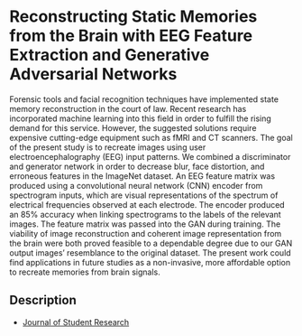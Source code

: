 # Reconstructing Static Memories from the Brain with EEG Feature Extraction and Generative Adversarial Networks
Forensic tools and facial recognition techniques have implemented state memory reconstruction in the court of law. Recent research has incorporated machine learning into this field in order to fulfill the rising demand for this service. However, the suggested solutions require expensive cutting-edge equipment such as fMRI and CT scanners. The goal of the present study is to recreate images using user electroencephalography (EEG) input patterns. We combined a discriminator and generator network in order to decrease blur, face distortion, and erroneous features in the ImageNet dataset. An EEG feature matrix was produced using a convolutional neural network (CNN) encoder from spectrogram inputs, which are visual representations of the spectrum of electrical frequencies observed at each electrode. The encoder produced an 85% accuracy when linking spectrograms to the labels of the relevant images. The feature matrix was passed into the GAN during training. The viability of image reconstruction and coherent image representation from the brain were both proved feasible to a dependable degree due to our GAN output images’ resemblance to the original dataset. The present work could find applications in future studies as a non-invasive, more affordable option to recreate memories from brain signals.

## Description
* [Journal of Student Research](https://doi.org/10.47611/jsrhs.v12i1.4178)
